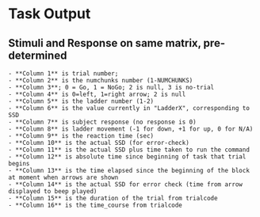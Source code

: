 # Task Output
## Stimuli and Response on same matrix, pre-determined

    - **Column 1** is trial number;
    - **Column 2** is the numchunks number (1-NUMCHUNKS)
    - **Column 3**; 0 = Go, 1 = NoGo; 2 is null, 3 is no-trial
    - **Column 4** is 0=left, 1=right arrow; 2 is null
    - **Column 5** is the ladder number (1-2)
    - **Column 6** is the value currently in "LadderX", corresponding to SSD
    - **Column 7** is subject response (no response is 0)
    - **Column 8** is ladder movement (-1 for down, +1 for up, 0 for N/A)
    - **Column 9** is the reaction time (sec)
    - **Column 10** is the actual SSD (for error-check)
    - **Column 11** is the actual SSD plus time taken to run the command
    - **Column 12** is absolute time since beginning of task that trial begins
    - **Column 13** is the time elapsed since the beginning of the block at moment when arrows are shown
    - **Column 14** is the actual SSD for error check (time from arrow displayed to beep played)
    - **Column 15** is the duration of the trial from trialcode
    - **Column 16** is the time_course from trialcode